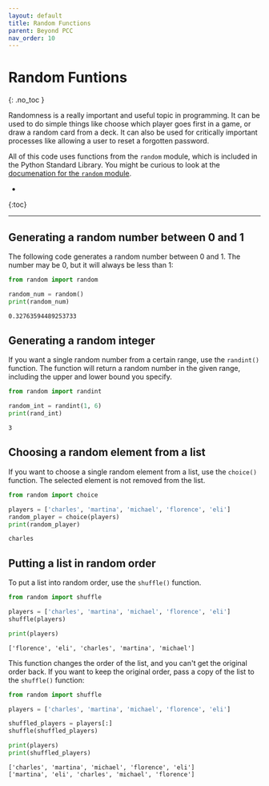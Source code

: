 ```yaml
---
layout: default
title: Random Functions
parent: Beyond PCC
nav_order: 10
---
```


# Random Funtions
{: .no_toc }

Randomness is a really important and useful topic in programming. It can be used to do simple things like choose which player goes first in a game, or draw a random card from a deck. It can also be used for critically important processes like allowing a user to reset a forgotten password.

All of this code uses functions from the `random` module, which is included in the Python Standard Library. You might be curious to look at the [documenation for the `random` module](https://docs.python.org/3/library/random.html).

* 
{:toc}

---

## Generating a random number between 0 and 1

The following code generates a random number between 0 and 1. The number may be 0, but it will always be less than 1:

```python
from random import random

random_num = random()
print(random_num)
```

```
0.32763594489253733
```

## Generating a random integer

If you want a single random number from a certain range, use the `randint()` function. The function will return a random number in the given range, including the upper and lower bound you specify.

```python
from random import randint

random_int = randint(1, 6)
print(rand_int)
```

```
3
```

## Choosing a random element from a list

If you want to choose a single random element from a list, use the `choice()` function. The selected element is not removed from the list.

```python
from random import choice

players = ['charles', 'martina', 'michael', 'florence', 'eli']
random_player = choice(players)
print(random_player)
```

```
charles
```

## Putting a list in random order

To put a list into random order, use the `shuffle()` function.

```python
from random import shuffle

players = ['charles', 'martina', 'michael', 'florence', 'eli']
shuffle(players)

print(players)
```

```
['florence', 'eli', 'charles', 'martina', 'michael']
```

This function changes the order of the list, and you can't get the original order back. If you want to keep the original order, pass a copy of the list to the `shuffle()` function:

```python
from random import shuffle

players = ['charles', 'martina', 'michael', 'florence', 'eli']

shuffled_players = players[:]
shuffle(shuffled_players)

print(players)
print(shuffled_players)
```

```
['charles', 'martina', 'michael', 'florence', 'eli']
['martina', 'eli', 'charles', 'michael', 'florence']
```

